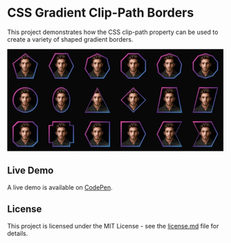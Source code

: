 # CSS Gradient Clip-Path Borders
This project demonstrates how the CSS clip-path property can be used to create a variety of shaped gradient borders.

![CSS Gradient Clip-Path Borders Demo](demo-image.JPG "CSS Gradient Clip-Path Borders Demo")

## Live Demo
A live demo is available on [CodePen](https://codepen.io/GeorgePark/full/ZoaRrV/).

## License
This project is licensed under the MIT License - see the [license.md](license.md) file for details.